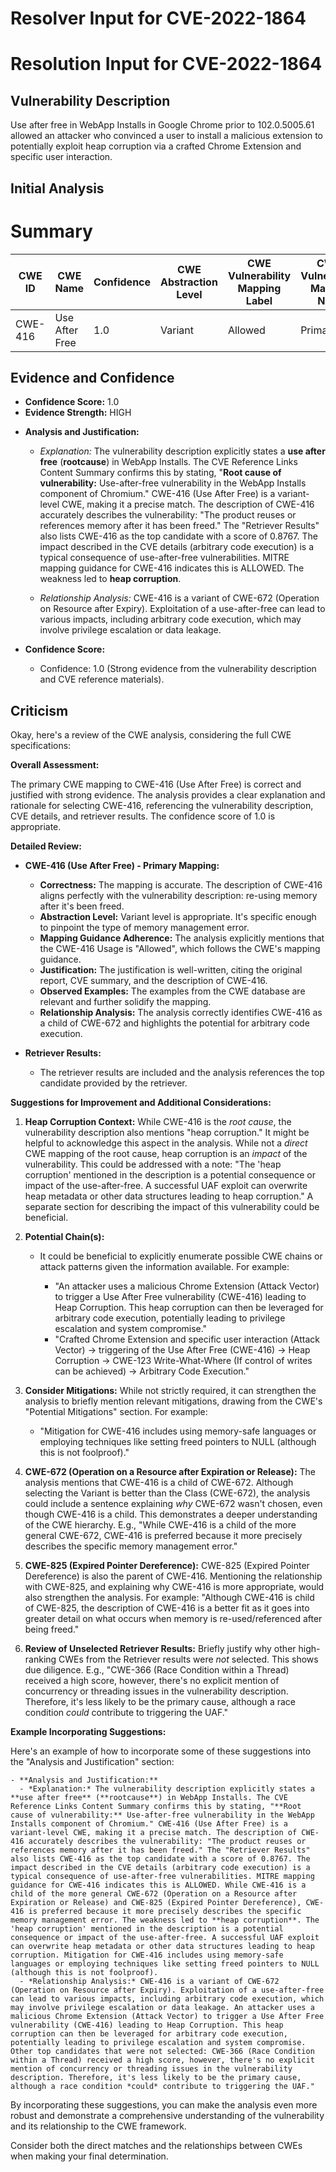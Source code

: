 # Resolver Input for CVE-2022-1864

# Resolution Input for CVE-2022-1864

## Vulnerability Description
Use after free in WebApp Installs in Google Chrome prior to 102.0.5005.61 allowed an attacker who convinced a user to install a malicious extension to potentially exploit heap corruption via a crafted Chrome Extension and specific user interaction.

## Initial Analysis
# Summary
| CWE ID  | CWE Name             | Confidence | CWE Abstraction Level | CWE Vulnerability Mapping Label | CWE-Vulnerability Mapping Notes |
|---------|----------------------|------------|-----------------------|---------------------------------|-------------------------------|
| CWE-416 | Use After Free       | 1.0        | Variant              | Allowed                         | Primary CWE                   |

## Evidence and Confidence

*   **Confidence Score:** 1.0
*   **Evidence Strength:** HIGH

- **Analysis and Justification:**
  - *Explanation:* The vulnerability description explicitly states a **use after free** (**rootcause**) in WebApp Installs. The CVE Reference Links Content Summary confirms this by stating, "**Root cause of vulnerability:** Use-after-free vulnerability in the WebApp Installs component of Chromium." CWE-416 (Use After Free) is a variant-level CWE, making it a precise match. The description of CWE-416 accurately describes the vulnerability: "The product reuses or references memory after it has been freed." The "Retriever Results" also lists CWE-416 as the top candidate with a score of 0.8767. The impact described in the CVE details (arbitrary code execution) is a typical consequence of use-after-free vulnerabilities. MITRE mapping guidance for CWE-416 indicates this is ALLOWED. The weakness led to **heap corruption**.
  
  - *Relationship Analysis:* CWE-416 is a variant of CWE-672 (Operation on Resource after Expiry). Exploitation of a use-after-free can lead to various impacts, including arbitrary code execution, which may involve privilege escalation or data leakage.

- **Confidence Score:**
  - Confidence: 1.0 (Strong evidence from the vulnerability description and CVE reference materials).

## Criticism
Okay, here's a review of the CWE analysis, considering the full CWE specifications:

**Overall Assessment:**

The primary CWE mapping to CWE-416 (Use After Free) is correct and justified with strong evidence. The analysis provides a clear explanation and rationale for selecting CWE-416, referencing the vulnerability description, CVE details, and retriever results. The confidence score of 1.0 is appropriate.

**Detailed Review:**

*   **CWE-416 (Use After Free) - Primary Mapping:**

    *   **Correctness:** The mapping is accurate. The description of CWE-416 aligns perfectly with the vulnerability description: re-using memory after it's been freed.
    *   **Abstraction Level:** Variant level is appropriate. It's specific enough to pinpoint the type of memory management error.
    *   **Mapping Guidance Adherence:** The analysis explicitly mentions that the CWE-416 Usage is "Allowed", which follows the CWE's mapping guidance.
    *   **Justification:** The justification is well-written, citing the original report, CVE summary, and the description of CWE-416.
    *   **Observed Examples:** The examples from the CWE database are relevant and further solidify the mapping.
    *   **Relationship Analysis:** The analysis correctly identifies CWE-416 as a child of CWE-672 and highlights the potential for arbitrary code execution.
*   **Retriever Results:**

    *   The retriever results are included and the analysis references the top candidate provided by the retriever.

**Suggestions for Improvement and Additional Considerations:**

1.  **Heap Corruption Context:** While CWE-416 is the *root cause*, the vulnerability description also mentions "heap corruption." It might be helpful to acknowledge this aspect in the analysis. While not a *direct* CWE mapping of the root cause, heap corruption is an *impact* of the vulnerability. This could be addressed with a note: "The 'heap corruption' mentioned in the description is a potential consequence or impact of the use-after-free. A successful UAF exploit can overwrite heap metadata or other data structures leading to heap corruption." A separate section for describing the impact of this vulnerability could be beneficial.

2.  **Potential Chain(s):**
    * It could be beneficial to explicitly enumerate possible CWE chains or attack patterns given the information available. For example:

        * "An attacker uses a malicious Chrome Extension (Attack Vector) to trigger a Use After Free vulnerability (CWE-416) leading to Heap Corruption. This heap corruption can then be leveraged for arbitrary code execution, potentially leading to privilege escalation and system compromise."
        * "Crafted Chrome Extension and specific user interaction (Attack Vector) -> triggering of the Use After Free (CWE-416) -> Heap Corruption -> CWE-123 Write-What-Where (If control of writes can be achieved) -> Arbitrary Code Execution."

3.  **Consider Mitigations:** While not strictly required, it can strengthen the analysis to briefly mention relevant mitigations, drawing from the CWE's "Potential Mitigations" section. For example:

    *   "Mitigation for CWE-416 includes using memory-safe languages or employing techniques like setting freed pointers to NULL (although this is not foolproof)."

4.  **CWE-672 (Operation on a Resource after Expiration or Release):** The analysis mentions that CWE-416 is a child of CWE-672. Although selecting the Variant is better than the Class (CWE-672), the analysis could include a sentence explaining *why* CWE-672 wasn't chosen, even though CWE-416 is a child. This demonstrates a deeper understanding of the CWE hierarchy. E.g., "While CWE-416 is a child of the more general CWE-672, CWE-416 is preferred because it more precisely describes the specific memory management error."

5.  **CWE-825 (Expired Pointer Dereference):** CWE-825 (Expired Pointer Dereference) is also the parent of CWE-416. Mentioning the relationship with CWE-825, and explaining why CWE-416 is more appropriate, would also strengthen the analysis. For example: "Although CWE-416 is child of CWE-825, the description of CWE-416 is a better fit as it goes into greater detail on what occurs when memory is re-used/referenced after being freed."

6.  **Review of Unselected Retriever Results:** Briefly justify why other high-ranking CWEs from the Retriever results were *not* selected. This shows due diligence. E.g., "CWE-366 (Race Condition within a Thread) received a high score, however, there's no explicit mention of concurrency or threading issues in the vulnerability description. Therefore, it's less likely to be the primary cause, although a race condition *could* contribute to triggering the UAF."

**Example Incorporating Suggestions:**

Here's an example of how to incorporate some of these suggestions into the "Analysis and Justification" section:

```
- **Analysis and Justification:**
  - *Explanation:* The vulnerability description explicitly states a **use after free** (**rootcause**) in WebApp Installs. The CVE Reference Links Content Summary confirms this by stating, "**Root cause of vulnerability:** Use-after-free vulnerability in the WebApp Installs component of Chromium." CWE-416 (Use After Free) is a variant-level CWE, making it a precise match. The description of CWE-416 accurately describes the vulnerability: "The product reuses or references memory after it has been freed." The "Retriever Results" also lists CWE-416 as the top candidate with a score of 0.8767. The impact described in the CVE details (arbitrary code execution) is a typical consequence of use-after-free vulnerabilities. MITRE mapping guidance for CWE-416 indicates this is ALLOWED. While CWE-416 is a child of the more general CWE-672 (Operation on a Resource after Expiration or Release) and CWE-825 (Expired Pointer Dereference), CWE-416 is preferred because it more precisely describes the specific memory management error. The weakness led to **heap corruption**. The 'heap corruption' mentioned in the description is a potential consequence or impact of the use-after-free. A successful UAF exploit can overwrite heap metadata or other data structures leading to heap corruption. Mitigation for CWE-416 includes using memory-safe languages or employing techniques like setting freed pointers to NULL (although this is not foolproof).
  - *Relationship Analysis:* CWE-416 is a variant of CWE-672 (Operation on Resource after Expiry). Exploitation of a use-after-free can lead to various impacts, including arbitrary code execution, which may involve privilege escalation or data leakage. An attacker uses a malicious Chrome Extension (Attack Vector) to trigger a Use After Free vulnerability (CWE-416) leading to Heap Corruption. This heap corruption can then be leveraged for arbitrary code execution, potentially leading to privilege escalation and system compromise. Other top candidates that were not selected: CWE-366 (Race Condition within a Thread) received a high score, however, there's no explicit mention of concurrency or threading issues in the vulnerability description. Therefore, it's less likely to be the primary cause, although a race condition *could* contribute to triggering the UAF."
```

By incorporating these suggestions, you can make the analysis even more robust and demonstrate a comprehensive understanding of the vulnerability and its relationship to the CWE framework.

Consider both the direct matches and the relationships between CWEs
when making your final determination.
        